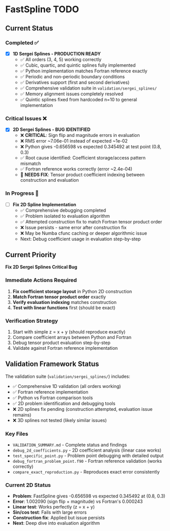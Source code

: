 # FastSpline TODO

## Current Status

### Completed ✅
- [x] **1D Sergei Splines - PRODUCTION READY**
  - ✅ All orders (3, 4, 5) working correctly
  - ✅ Cubic, quartic, and quintic splines fully implemented
  - ✅ Python implementation matches Fortran reference exactly
  - ✅ Periodic and non-periodic boundary conditions
  - ✅ Derivatives support (first and second derivatives)
  - ✅ Comprehensive validation suite in `validation/sergei_splines/`
  - ✅ Memory alignment issues completely resolved
  - ✅ Quintic splines fixed from hardcoded n=10 to general implementation

### Critical Issues ❌
- [x] **2D Sergei Splines - BUG IDENTIFIED**
  - ❌ **CRITICAL**: Sign flip and magnitude errors in evaluation
  - ❌ RMS error ~7.06e-01 instead of expected ~1e-02
  - ❌ Python gives -0.656598 vs expected 0.345492 at test point (0.8, 0.3)
  - ✅ Root cause identified: Coefficient storage/access pattern mismatch
  - ✅ Fortran reference works correctly (error ~2.4e-04)
  - 🔧 **NEEDS FIX**: Tensor product coefficient indexing between construction and evaluation

### In Progress 🔧
- [ ] **Fix 2D Spline Implementation**
  - ✅ Comprehensive debugging completed
  - ✅ Problem isolated to evaluation algorithm
  - ✅ Attempted construction fix to match Fortran tensor product order
  - ❌ Issue persists - same error after construction fix
  - ❌ May be Numba cfunc caching or deeper algorithmic issue
  - Next: Debug coefficient usage in evaluation step-by-step

## Current Priority

**Fix 2D Sergei Splines Critical Bug**

### Immediate Actions Required
1. **Fix coefficient storage layout** in Python 2D construction
2. **Match Fortran tensor product order** exactly  
3. **Verify evaluation indexing** matches construction
4. **Test with linear functions** first (should be exact)

### Verification Strategy
1. Start with simple z = x + y (should reproduce exactly)
2. Compare coefficient arrays between Python and Fortran
3. Debug tensor product evaluation step-by-step
4. Validate against Fortran reference implementation

## Validation Framework Status

The validation suite (`validation/sergei_splines/`) includes:
- ✅ Comprehensive 1D validation (all orders working)
- ✅ Fortran reference implementation 
- ✅ Python vs Fortran comparison tools
- ✅ 2D problem identification and debugging tools
- ❌ 2D splines fix pending (construction attempted, evaluation issue remains)
- ❌ 3D splines not tested (likely similar issues)

### Key Files
- `VALIDATION_SUMMARY.md` - Complete status and findings
- `debug_2d_coefficients.py` - 2D coefficient analysis (linear case works)
- `test_specific_point.py` - Problem point debugging with detailed output
- `debug_fortran_problem_point.f90` - Fortran reference validation (works correctly)
- `compare_exact_reproduction.py` - Reproduces exact error consistently

### Current 2D Status
- **Problem**: FastSpline gives -0.656598 vs expected 0.345492 at (0.8, 0.3)
- **Error**: 1.002090 (sign flip + magnitude) vs Fortran's 0.000243
- **Linear test**: Works perfectly (z = x + y)
- **Sin/cos test**: Fails with large errors
- **Construction fix**: Applied but issue persists
- **Next**: Deep dive into evaluation algorithm